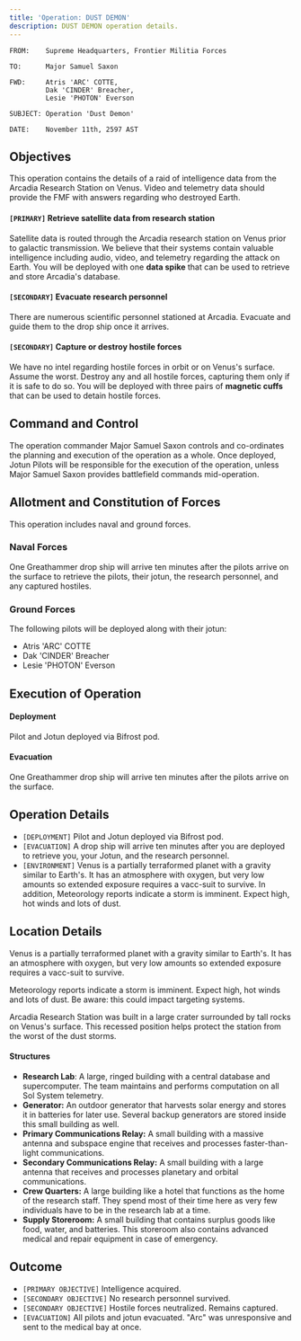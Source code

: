 ```yaml
---
title: 'Operation: DUST DEMON'
description: DUST DEMON operation details.
---
```


```
FROM:    Supreme Headquarters, Frontier Militia Forces

TO:      Major Samuel Saxon

FWD:     Atris 'ARC' COTTE,
         Dak 'CINDER' Breacher,
         Lesie 'PHOTON' Everson

SUBJECT: Operation 'Dust Demon'

DATE:    November 11th, 2597 AST
```

## Objectives

This operation contains the details of a raid of intelligence data from the Arcadia Research Station on Venus. Video and telemetry data should provide the FMF with answers regarding who destroyed Earth.

#### `[PRIMARY]` Retrieve satellite data from research station

Satellite data is routed through the Arcadia research station on Venus prior to galactic transmission. We believe that their systems contain valuable intelligence including audio, video, and telemetry regarding the attack on Earth. You will be deployed with one **data spike** that can be used to retrieve and store Arcadia's database.

#### `[SECONDARY]` Evacuate research personnel

There are numerous scientific personnel stationed at Arcadia. Evacuate and guide them to the drop ship once it arrives.

#### `[SECONDARY]` Capture or destroy hostile forces

We have no intel regarding hostile forces in orbit or on Venus's surface. Assume the worst. Destroy any and all hostile forces, capturing them only if it is safe to do so. You will be deployed with three pairs of **magnetic cuffs** that can be used to detain hostile forces.

## Command and Control

The operation commander Major Samuel Saxon controls and co-ordinates the planning and execution of the operation as a whole. Once deployed, Jotun Pilots will be responsible for the execution of the operation, unless Major Samuel Saxon provides battlefield commands mid-operation.

## Allotment and Constitution of Forces

This operation includes naval and ground forces.

### Naval Forces

One Greathammer drop ship will arrive ten minutes after the pilots arrive on the surface to retrieve the pilots, their jotun, the research personnel, and any captured hostiles.

### Ground Forces

The following pilots will be deployed along with their jotun:

- Atris 'ARC' COTTE
- Dak 'CINDER' Breacher
- Lesie 'PHOTON' Everson

## Execution of Operation

#### Deployment

Pilot and Jotun deployed via Bifrost pod.

#### Evacuation

One Greathammer drop ship will arrive ten minutes after the pilots arrive on the surface.

## Operation Details

- `[DEPLOYMENT]` Pilot and Jotun deployed via Bifrost pod.
- `[EVACUATION]` A drop ship will arrive ten minutes after you are deployed to retrieve you, your Jotun, and the research personnel.
- `[ENVIRONMENT]` Venus is a partially terraformed planet with a gravity similar to Earth's. It has an atmosphere with oxygen, but very low amounts so extended exposure requires a vacc-suit to survive. In addition, Meteorology reports indicate a storm is imminent. Expect high, hot winds and lots of dust.

## Location Details

Venus is a partially terraformed planet with a gravity similar to Earth's. It has an atmosphere with oxygen, but very low amounts so extended exposure requires a vacc-suit to survive.

Meteorology reports indicate a storm is imminent. Expect high, hot winds and lots of dust. Be aware: this could impact targeting systems.

Arcadia Research Station was built in a large crater surrounded by tall rocks on Venus's surface. This recessed position helps protect the station from the worst of the dust storms.

#### Structures

- **Research Lab**: A large, ringed building with a central database and supercomputer. The team maintains and performs computation on all Sol System telemetry.
- **Generator:** An outdoor generator that harvests solar energy and stores it in batteries for later use. Several backup generators are stored inside this small building as well.
- **Primary Communications Relay:** A small building with a massive antenna and subspace engine that receives and processes faster-than-light communications.
- **Secondary Communications Relay:** A small building with a large antenna that receives and processes planetary and orbital communications.
- **Crew Quarters:** A large building like a hotel that functions as the home of the research staff. They spend most of their time here as very few individuals have to be in the research lab at a time.
- **Supply Storeroom:** A small building that contains surplus goods like food, water, and batteries. This storeroom also contains advanced medical and repair equipment in case of emergency.

## Outcome

- `[PRIMARY OBJECTIVE]` Intelligence acquired.
- `[SECONDARY OBJECTIVE]` No research personnel survived.
- `[SECONDARY OBJECTIVE]` Hostile forces neutralized. Remains captured.
- `[EVACUATION]` All pilots and jotun evacuated. "Arc" was unresponsive and sent to the medical bay at once.

